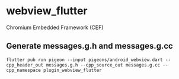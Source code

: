 # webview_flutter

Chromium Embedded Framework (CEF)

## Generate messages.g.h and messages.g.cc

    flutter pub run pigeon --input pigeons/android_webview.dart --cpp_header_out messages.g.h --cpp_source_out messages.g.cc --cpp_namespace plugin_webview_flutter